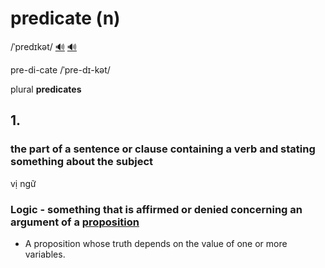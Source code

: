 # predicate (n)

/ˈpredɪkət/ [🔊](https://www.oxfordlearnersdictionaries.com/media/english/uk_pron/p/pre/predi/predicate__gb_1.mp3) [🔊](https://www.oxfordlearnersdictionaries.com/media/english/us_pron/p/pre/predi/predicate__us_1.mp3)

pre-di-cate /ˈpre-dɪ-kət/

plural **predicates**

## 1.

### the part of a sentence or clause containing a verb and stating something about the subject

vị ngữ

### Logic - something that is affirmed or denied concerning an argument of a [proposition](proposition-n.md#logic---a-statement-that-expresses-a-concept-that-can-be-true-or-false)

- A proposition whose truth depends on the value of one or more variables.